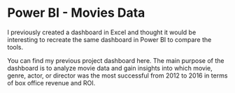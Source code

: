 # Power BI - Movies Data

I previously created a dashboard in Excel and thought it would be interesting to recreate the same dashboard in Power BI to compare the tools.

You can find my previous project dashboard here. 
The main purpose of the dashboard is to analyze movie data and gain insights into which movie, genre, actor, or director was the most successful from 2012 to 2016 in terms of box office revenue and ROI.

